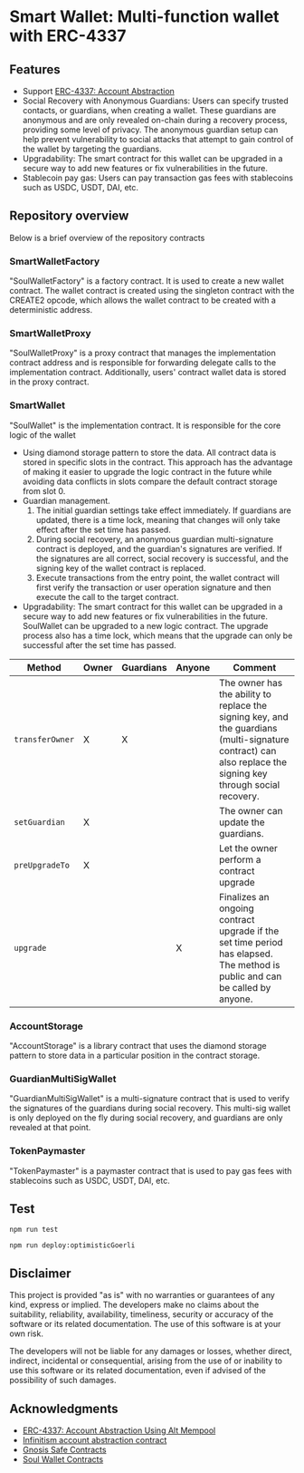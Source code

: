 # Smart Wallet: Multi-function wallet with ERC-4337

## Features
+ Support [ERC-4337: Account Abstraction](https://eips.ethereum.org/EIPS/eip-4337)
+ Social Recovery with Anonymous Guardians: Users can specify trusted contacts, or guardians, when creating a wallet. These guardians are anonymous and are only revealed on-chain during a recovery process, providing some level of privacy. The anonymous guardian setup can help prevent vulnerability to social attacks that attempt to gain control of the wallet by targeting the guardians.
+ Upgradability: The smart contract for this wallet can be upgraded in a secure way to add new features or fix vulnerabilities in the future.
+ Stablecoin pay gas: Users can pay transaction gas fees with stablecoins such as USDC, USDT, DAI, etc.

## Repository overview

Below is a brief overview of the repository contracts

### SmartWalletFactory

"SoulWalletFactory" is a factory contract. It is used to create a new wallet contract. The wallet contract is created using the singleton contract with the CREATE2 opcode, which allows the wallet contract to be created with a deterministic address.

### SmartWalletProxy
"SoulWalletProxy" is a proxy contract that manages the implementation contract address and is responsible for forwarding delegate calls to the implementation contract. Additionally, users' contract wallet data is stored in the proxy contract.

### SmartWallet
"SoulWallet" is the implementation contract. It is responsible for the core logic of the wallet
+ Using diamond storage pattern to store the data. All contract data is stored in specific slots in the contract. This approach has the advantage of making it easier to upgrade the logic contract in the future while avoiding data conflicts in slots compare the default contract storage from slot 0.
+ Guardian management.
  1. The initial guardian settings take effect immediately. If guardians are updated, there is a time lock, meaning that changes will only take effect after the set time has passed.
  2. During social recovery, an anonymous guardian multi-signature contract is deployed, and the guardian's signatures are verified. If the signatures are all correct, social recovery is successful, and the signing key of the wallet contract is replaced.
  3. Execute transactions from the entry point, the wallet contract will first verify the transaction or user operation signature and then execute the call to the target contract.
+ Upgradability: The smart contract for this wallet can be upgraded in a secure way to add new features or fix vulnerabilities in the future. SoulWallet can be upgraded to a new logic contract. The upgrade process also has a time lock, which means that the upgrade can only be successful after the set time has passed.

| Method                        | Owner  | Guardians| Anyone | Comment                                                                                         |
| ----------------------------  | ------ | ------   | ------ | ----------------------------------------------------------------------------------------------- |
| `transferOwner`               | X      | X        |        |  The owner has the ability to replace the signing key, and the guardians (multi-signature contract) can also replace the signing key through social recovery.
|`setGuardian`     | X      |          |        |  The owner can update the guardians.                                               |
| `preUpgradeTo`              | X      |          |        |  Let the owner perform a contract upgrade                                             |
| `upgrade`            |        |          |   X    | Finalizes an ongoing contract upgrade if the set time period has elapsed. The method is public and can be called by anyone. |

### AccountStorage
"AccountStorage" is a library contract that uses the diamond storage pattern to store data in a particular position in the contract storage.

### GuardianMultiSigWallet
"GuardianMultiSigWallet" is a multi-signature contract that is used to verify the signatures of the guardians during social recovery. This multi-sig wallet is only deployed on the fly during social recovery, and guardians are only revealed at that point.

### TokenPaymaster
"TokenPaymaster" is a paymaster contract that is used to pay gas fees with stablecoins such as USDC, USDT, DAI, etc.

## Test
```shell
npm run test
```

```shell
npm run deploy:optimisticGoerli
```
## Disclaimer
This project is provided "as is" with no warranties or guarantees of any kind, express or implied. The developers make no claims about the suitability, reliability, availability, timeliness, security or accuracy of the software or its related documentation. The use of this software is at your own risk.

The developers will not be liable for any damages or losses, whether direct, indirect, incidental or consequential, arising from the use of or inability to use this software or its related documentation, even if advised of the possibility of such damages.

## Acknowledgments
* <a href='https://eips.ethereum.org/EIPS/eip-4337'>ERC-4337: Account Abstraction Using Alt Mempool</a>
* <a href='https://github.com/eth-infinitism/account-abstraction'>Infinitism account abstraction contract</a>
* <a href='https://github.com/safe-global/safe-contracts'>Gnosis Safe Contracts</a>
* <a href='https://github.com/proofofsoulprotocol/soul-wallet-contract'>Soul Wallet Contracts</a>


